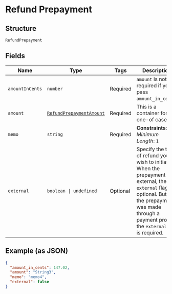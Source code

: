 
# Refund Prepayment

## Structure

`RefundPrepayment`

## Fields

| Name | Type | Tags | Description |
|  --- | --- | --- | --- |
| `amountInCents` | `number` | Required | `amount` is not required if you pass `amount_in_cents`. |
| `amount` | [`RefundPrepaymentAmount`](../../doc/models/containers/refund-prepayment-amount.md) | Required | This is a container for one-of cases. |
| `memo` | `string` | Required | **Constraints**: *Minimum Length*: `1` |
| `external` | `boolean \| undefined` | Optional | Specify the type of refund you wish to initiate. When the prepayment is external, the `external` flag is optional. But if the prepayment was made through a payment profile, the `external` flag is required. |

## Example (as JSON)

```json
{
  "amount_in_cents": 147.02,
  "amount": "String3",
  "memo": "memo4",
  "external": false
}
```


